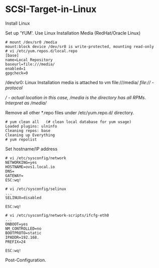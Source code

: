 # SCSI-Target-in-Linux
Install Linux

Set up 'YUM'. Use Linux Installation Media (RedHat/Oracle Linux)
```YUM Setup
# mount /dev/sr0 /media
mount:block device /dev/sr0 is write-protected, mounting read-only
# vi /etc/yum.repos.d/local.repo
[base]
name=Local Repository
baseurl=file:///media/
enabled=1
gpgcheck=0
```
/dev/sr0: Linux Installation media is attached to vm
file:///media/
*file:// - protocol*

*/ - actual location in this case, /media is the directory has all RPMs. Interpret as /media/*

Remove all other \*.repo files under /etc/yum.repo.d/ directory.
```
# yum clean all   (# clean local database for yum usage)
Loaded plugins: ulninfo
Cleaning repos: base
Cleaning up Everything
# yum repolist
```

Set hostname/IP address
```
# vi /etc/sysconfig/network
NETWORKING=yes
HOSTNAME=ovs1.local.io
DNS=
GATEWAY=
ESC:wq!

# vi /etc/sysconfig/selinux
...
SELINUX=disabled

ESC:wq!

# vi /etc/sysconfig/network-scripts/ifcfg-eth0
...
ONBOOT=yes
NM_CONTROLLED=no
BOOTPROTO=static
IPADDR=192.168.
PREFIX=24

ESC:wq!
```

Post-Configuration.
